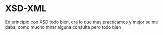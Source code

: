 # XSD-XML
En principio con XSD todo bien, era lo que más practicamos y mejor se me daba, como mucho mirar alguna consulta pero todo bien
